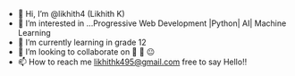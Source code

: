 - 👋 Hi, I’m @likhith4 (Likhith K)
- 👀 I’m interested in ...Progressive Web Development |Python| AI| Machine Learning 
- 🌱 I’m currently learning in grade 12
- 💞️ I’m looking to collaborate on 🤝 🥺 😐
- 📫 How to reach me likhithk495@gmail.com free to say Hello!!

<!---
likhith4/likhith4 is a ✨ special ✨ repository because its `README.md` (this file) appears on your GitHub profile.
You can click the Preview link to take a look at your changes.
--->
